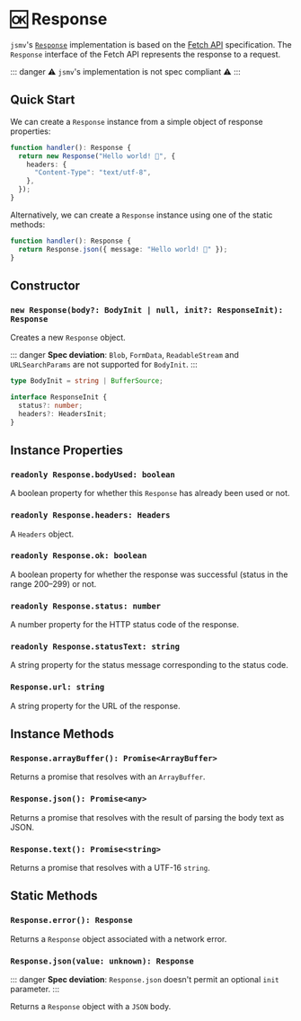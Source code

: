# 🆗 Response

`jsmv`'s [`Response`](https://developer.mozilla.org/en-US/docs/Web/API/Response) implementation is based on the [Fetch API](https://developer.mozilla.org/en-US/docs/Web/API/Fetch_API) specification.
The `Response` interface of the Fetch API represents the response to a request.

::: danger
⚠️ `jsmv`'s implementation is not spec compliant ⚠️
:::

## Quick Start

We can create a `Response` instance from a simple object of response properties:

```typescript
function handler(): Response {
  return new Response("Hello world! 👋", {
    headers: {
      "Content-Type": "text/utf-8",
    },
  });
}
```

Alternatively, we can create a `Response` instance using one of the static methods:

```typescript
function handler(): Response {
  return Response.json({ message: "Hello world! 👋" });
}
```

## Constructor

### `new Response(body?: BodyInit | null, init?: ResponseInit): Response`

Creates a new `Response` object.

::: danger
**Spec deviation**: `Blob`, `FormData`, `ReadableStream` and `URLSearchParams` are not supported for `BodyInit`.
:::

```typescript
type BodyInit = string | BufferSource;

interface ResponseInit {
  status?: number;
  headers?: HeadersInit;
}
```

## Instance Properties

### `readonly Response.bodyUsed: boolean`

A boolean property for whether this `Response` has already been used or not.

### `readonly Response.headers: Headers`

A `Headers` object.

### `readonly Response.ok: boolean`

A boolean property for whether the response was successful (status in the range 200–299) or not.

### `readonly Response.status: number`

A number property for the HTTP status code of the response.

### `readonly Response.statusText: string`

A string property for the status message corresponding to the status code.

### `Response.url: string`

A string property for the URL of the response.

## Instance Methods

### `Response.arrayBuffer(): Promise<ArrayBuffer>`

Returns a promise that resolves with an `ArrayBuffer`.

### `Response.json(): Promise<any>`

Returns a promise that resolves with the result of parsing the body text as JSON.

### `Response.text(): Promise<string>`

Returns a promise that resolves with a UTF-16 `string`.

## Static Methods

### `Response.error(): Response`

Returns a `Response` object associated with a network error.

### `Response.json(value: unknown): Response`

::: danger
**Spec deviation**: `Response.json` doesn't permit an optional `init` parameter.
:::

Returns a `Response` object with a `JSON` body.
